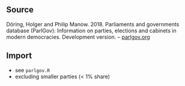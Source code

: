 ## Source

Döring, Holger and Philip Manow. 2018. Parliaments and governments database (ParlGov): Information on parties, elections and cabinets in modern democracies. Development version. – [parlgov.org](http://www.parlgov.org/)

## Import

* see `parlgov.R`
* excluding smaller parties (< 1% share)